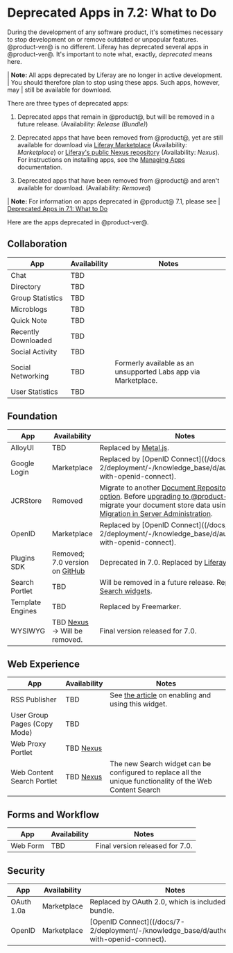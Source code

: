 # Deprecated Apps in 7.2: What to Do 

During the development of any software product, it's sometimes necessary to stop
development on or remove outdated or unpopular features. @product-ver@ is no
different. Liferay has deprecated several apps in @product-ver@. It's important
to note what, exactly, *deprecated* means here. 

| **Note:** All apps deprecated by Liferay are no longer in active development.
| You should therefore plan to stop using these apps. Such apps, however, may
| still be available for download.

There are three types of deprecated apps: 

1.  Deprecated apps that remain in @product@, but will be removed in a future
    release. (Availability: *Release \(Bundle\)*)

2.  Deprecated apps that have been removed from @product@, yet are still 
    available for download via [Liferay
    Marketplace](https://web.liferay.com/marketplace) (Availability:
    *Marketplace*) or [Liferay's public Nexus
    repository](https://repository.liferay.com/nexus/index.html#view-repositories)
    (Availability: *Nexus*). For instructions on installing apps, see the
    [Managing Apps](/docs/7-2/user/-/knowledge_base/u/managing-apps)
    documentation. 

3.  Deprecated apps that have been removed from @product@ and aren't available 
    for download. (Availability: *Removed*) 

| **Note:** For information on apps deprecated in @product@ 7.1, please see 
| [Deprecated Apps in 7.1: What to Do](/docs/7-2/deployment/-/knowledge_base/d/deprecated-apps-in-7-1-what-to-do)

Here are the apps deprecated in @product-ver@. 

## Collaboration

| App |  Availability |  Notes |
| --- | ------------- | ------ |
| Chat | TBD |  |
| Directory | TBD |  |
| Group Statistics | TBD |  |
| Microblogs | TBD |  |
| Quick Note | TBD |  |
| Recently Downloaded | TBD |  |
| Social Activity | TBD |  |
| Social Networking | TBD | Formerly available as an unsupported Labs app via Marketplace. | 
| User Statistics | TBD |  |

## Foundation

| App |  Availability |  Notes |
| --- | ------------- | ------ |
| AlloyUI | TBD | Replaced by [Metal.js](https://metaljs.com/). | 
| Google Login | Marketplace | Replaced by [OpenID Connect]((/docs/7-2/deployment/-/knowledge_base/d/authenticating-with-openid-connect). |
| JCRStore | Removed | Migrate to another [Document Repository Store option](/docs/7-2/deployment/-/knowledge_base/d/document-repository-configuration). Before [upgrading to @product-ver@](/docs/7-2/deployment/-/knowledge_base/d/upgrading-to-product-ver), migrate your document store data using [Data Migration in Server Administration](/docs/7-2/user/-/knowledge_base/u/server-administration). |
| OpenID | Marketplace | Replaced by [OpenID Connect]((/docs/7-2/deployment/-/knowledge_base/d/authenticating-with-openid-connect). |
| Plugins SDK | Removed; 7.0 version on [GitHub](https://github.com/liferay/liferay-plugins) | Deprecated in 7.0. Replaced by [Liferay Workspace](/docs/7-2/reference/-/knowledge_base/r/liferay-workspace).  |
| Search Portlet | TBD | Will be removed in a future release. Replaced by the [Search widgets](/docs/7-1/user/-/knowledge_base/u/whats-new-with-search). |
| Template Engines | TBD | Replaced by Freemarker. |
| WYSIWYG | TBD [Nexus](https://repository.liferay.com/nexus/content/repositories/liferay-public-releases/com/liferay/com.liferay.wysiwyg.web/) &rarr; Will be removed. |  Final version released for 7.0. |

## Web Experience

| App |  Availability |  Notes |
| --- | ------------- | ------ |
| RSS Publisher | TBD | See [the article](/docs/7-1/user/-/knowledge_base/u/the-rss-publisher-widget) on enabling and using this widget. |
| User Group Pages (Copy Mode) | TBD |  |
| Web Proxy Portlet | TBD [Nexus](https://repository.liferay.com/nexus/service/local/repositories/liferay-public-releases/content/com/liferay/com.liferay.web.proxy.web/2.0.0/com.liferay.web.proxy.web-2.0.0.jar) |  |
| Web Content Search Portlet | TBD [Nexus](https://repository.liferay.com/nexus/service/local/repositories/liferay-public-releases/content/com/liferay/com.liferay.journal.content.search.web/2.0.0/com.liferay.journal.content.search.web-2.0.0.jar) | The new Search widget can be configured to replace all the unique functionality of the Web Content Search |

## Forms and Workflow

| App |  Availability |  Notes |
| --- | ------------- | ------ |
| Web Form | TBD | Final version released for 7.0. |

## Security

| App |  Availability |  Notes |
| --- | ------------------ | ----------- |
| OAuth 1.0a | Marketplace | Replaced by OAuth 2.0, which is included in the bundle. |
| OpenID | Marketplace | [OpenID Connect]((/docs/7-2/deployment/-/knowledge_base/d/authenticating-with-openid-connect). |
